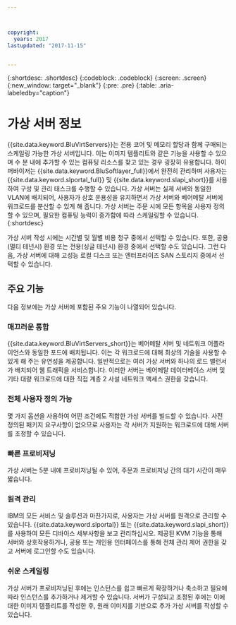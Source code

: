 ```yaml
---



copyright:
  years: 2017
lastupdated: "2017-11-15"


---
```


{:shortdesc: .shortdesc}
{:codeblock: .codeblock}
{:screen: .screen}
{:new_window: target="_blank"}
{:pre: .pre}
{:table: .aria-labeledby="caption"}

# 가상 서버 정보

{{site.data.keyword.BluVirtServers}}는 전용 코어 및 메모리 할당과 함께 구매되는 스케일링 가능한 가상 서버입니다. 이는 이미지 템플리트와 같은 기능을 사용할 수 있으며 수 분 내에 추가할 수 있는 컴퓨팅 리소스를 찾고 있는 경우 굉장히 유용합니다. 하이퍼바이저는 {{site.data.keyword.BluSoftlayer_full}}에서 완전히 관리하며 사용자는 {{site.data.keyword.slportal_full}} 및 {{site.data.keyword.slapi_short}}를 사용하여 구성 및 관리 태스크를 수행할 수 있습니다. 가상 서버는 실제 서버와 동일한 VLAN에 배치되어, 사용자가 상호 운용성을 유지하면서 가상 서버와 베어메탈 서버에 워크로드를 분산할 수 있게 해 줍니다. 가상 서버는 주문 시에 모든 항목을 사용자 정의할 수 있으며, 필요한 컴퓨팅 능력이 증가함에 따라 스케일링할 수 있습니다.
{:shortdesc}

가상 서버 작성 시에는 시간별 및 월별 비용 청구 중에서 선택할 수 있습니다. 또한, 공용(멀티 테넌시) 환경 또는 전용(싱글 테넌시) 환경 중에서 선택할 수도 있습니다. 그런 다음, 가상 서버에 대해 고성능 로컬 디스크 또는 엔터프라이즈 SAN 스토리지 중에서 선택할 수 있습니다.

## 주요 기능

다음 정보에는 가상 서버에 포함된 주요 기능이 나열되어 있습니다.
### 매끄러운 통합

{{site.data.keyword.BluVirtServers_short}}는 베어메탈 서버 및 네트워크 어플라이언스와 동일한 포드에 배치됩니다. 이는 각 워크로드에 대해 최상의 기술을 사용할 수 있게 해 주는 유연성을 제공합니다. 일반적으로는 여러 가상 서버와 하나의 로드 밸런서가 배치되어 웹 트래픽을 서비스합니다. 이러한 서버는 베어메탈 데이터베이스 서버 및 기타 대량 워크로드에 대한 직접 계층 2 사설 네트워크 액세스 권한을 갖습니다.
### 전체 사용자 정의 가능

몇 가지 옵션을 사용하여 어떤 조건에도 적합한 가상 서버를 빌드할 수 있습니다. 사전 정의된 패키지 요구사항이 없으므로 사용자는 각 서버가 지원하는 워크로드에 대해 서버를 조정할 수 있습니다.

### 빠른 프로비저닝

가상 서버는 5분 내에 프로비저닝될 수 있어, 주문과 프로비저닝 간의 대기 시간이 매우 짧습니다.
### 원격 관리

IBM의 모든 서비스 및 솔루션과 마찬가지로, 사용자는 가상 서버를 원격으로 관리할 수 있습니다. {{site.data.keyword.slportal}} 또는 {{site.data.keyword.slapi_short}}를 사용하여 모든 디바이스 세부사항을 보고 관리하십시오. 제공된 KVM 기능을 통해 서버와 상호작용하거나, 공용 또는 개인용 인터페이스를 통해 전체 관리 제어 권한을 갖고 서버에 로그인할 수도 있습니다.
### 쉬운 스케일링

가상 서버가 프로비저닝된 후에는 인스턴스를 쉽고 빠르게 확장하거나 축소하고 필요에 따라 인스턴스를 추가하거나 제거할 수 있습니다. 서버가 구성되고 조정된 후에는 이에 대한 이미지 템플리트를 작성한 후, 원래 이미지를 기반으로 추가 가상 서버를 작성할 수 있습니다.
